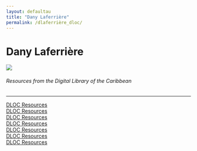 ```yaml
---
layout: defaultau
title: "Dany Laferrière"
permalink: /dlaferrière_dloc/
---
```

<!-- partial:index.partial.html -->
<div class="content">
    <h1>Dany Laferrière</h1>
    <div class="quote">
        <div><img src="https://www.themoviedb.org/t/p/w300_and_h450_bestv2/51eqwgSUY6hCNjYL8HpFtsGu5ii.jpg" class="logo"></div>
    </div>
    <body>
    <h6>Resources from the Digital Library of the Caribbean</h6><hr> 
        <a href="https://www.dloc.com/AA00072491/00001/downloads" target="_blank">DLOC Resources</a><br>
        <a href="https://www.dloc.com/AA00072490/00001/downloads" target="_blank">DLOC Resources</a><br>
        <a href="https://www.dloc.com/AA00073422/00001/downloads" target="_blank">DLOC Resources</a><br>
        <a href="https://www.dloc.com/AA00073313/00001/downloads" target="_blank">DLOC Resources</a><br>
        <a href="https://www.dloc.com/AA00073584/00001/downloads" target="_blank">DLOC Resources</a><br>
        <a href="https://www.dloc.com/UF00098809/00285/images" target="_blank">DLOC Resources</a><br>
        <a href="https://www.dloc.com/AA00073605/00001/downloads" target="_blank">DLOC Resources</a><br>  
    </body> 
          </div>
  <!-- partial -->
<script src='https://cdnjs.cloudflare.com/ajax/libs/jquery/3.1.1/jquery.min.js'></script><script  src="{{ site.baseurl }}/assets/js/authorscript.js"></script>